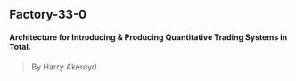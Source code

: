 ## Factory-33-0

#### Architecture for Introducing &amp; Producing Quantitative Trading Systems in Total.
> By Harry Akeroyd.


